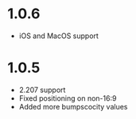 # 1.0.6
- iOS and MacOS support

# 1.0.5
- 2.207 support
- Fixed positioning on non-16:9
- Added more bumpscocity values
